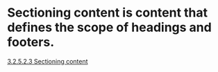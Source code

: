 # Sectioning content is content that defines the scope of headings and footers.

[3.2.5.2.3 Sectioning content](https://html.spec.whatwg.org/multipage/dom.html#sectioning-content)